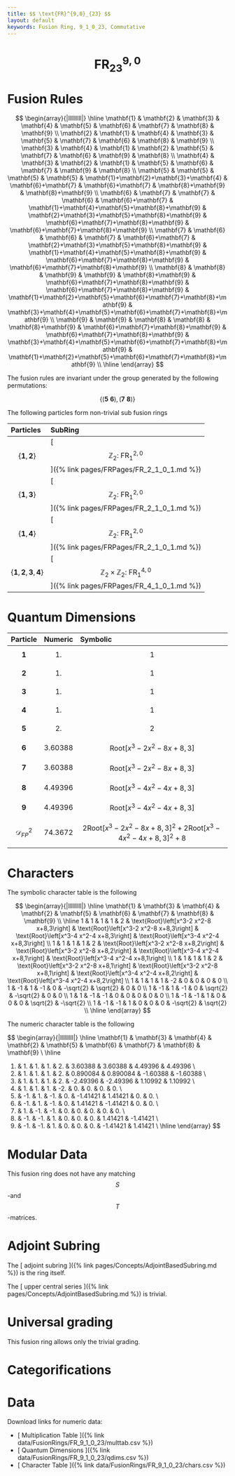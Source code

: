 ```yaml
---
title: $$ \text{FR}^{9,0}_{23} $$
layout: default
keywords: Fusion Ring, 9_1_0_23, Commutative
---
```

# $$ \text{FR}^{9,0}_{23} $$


# Fusion Rules

$$
\begin{array}{|lllllllll|}
\hline
 \mathbf{1} & \mathbf{2} & \mathbf{3} & \mathbf{4} & \mathbf{5} & \mathbf{6} & \mathbf{7} & \mathbf{8} & \mathbf{9} \\
 \mathbf{2} & \mathbf{1} & \mathbf{4} & \mathbf{3} & \mathbf{5} & \mathbf{7} & \mathbf{6} & \mathbf{8} & \mathbf{9} \\
 \mathbf{3} & \mathbf{4} & \mathbf{1} & \mathbf{2} & \mathbf{5} & \mathbf{7} & \mathbf{6} & \mathbf{9} & \mathbf{8} \\
 \mathbf{4} & \mathbf{3} & \mathbf{2} & \mathbf{1} & \mathbf{5} & \mathbf{6} & \mathbf{7} & \mathbf{9} & \mathbf{8} \\
 \mathbf{5} & \mathbf{5} & \mathbf{5} & \mathbf{5} & \mathbf{1}+\mathbf{2}+\mathbf{3}+\mathbf{4} & \mathbf{6}+\mathbf{7} & \mathbf{6}+\mathbf{7} & \mathbf{8}+\mathbf{9} & \mathbf{8}+\mathbf{9} \\
 \mathbf{6} & \mathbf{7} & \mathbf{7} & \mathbf{6} & \mathbf{6}+\mathbf{7} & \mathbf{1}+\mathbf{4}+\mathbf{5}+\mathbf{8}+\mathbf{9} & \mathbf{2}+\mathbf{3}+\mathbf{5}+\mathbf{8}+\mathbf{9} & \mathbf{6}+\mathbf{7}+\mathbf{8}+\mathbf{9} & \mathbf{6}+\mathbf{7}+\mathbf{8}+\mathbf{9} \\
 \mathbf{7} & \mathbf{6} & \mathbf{6} & \mathbf{7} & \mathbf{6}+\mathbf{7} & \mathbf{2}+\mathbf{3}+\mathbf{5}+\mathbf{8}+\mathbf{9} & \mathbf{1}+\mathbf{4}+\mathbf{5}+\mathbf{8}+\mathbf{9} & \mathbf{6}+\mathbf{7}+\mathbf{8}+\mathbf{9} & \mathbf{6}+\mathbf{7}+\mathbf{8}+\mathbf{9} \\
 \mathbf{8} & \mathbf{8} & \mathbf{9} & \mathbf{9} & \mathbf{8}+\mathbf{9} & \mathbf{6}+\mathbf{7}+\mathbf{8}+\mathbf{9} & \mathbf{6}+\mathbf{7}+\mathbf{8}+\mathbf{9} & \mathbf{1}+\mathbf{2}+\mathbf{5}+\mathbf{6}+\mathbf{7}+\mathbf{8}+\mathbf{9} & \mathbf{3}+\mathbf{4}+\mathbf{5}+\mathbf{6}+\mathbf{7}+\mathbf{8}+\mathbf{9} \\
 \mathbf{9} & \mathbf{9} & \mathbf{8} & \mathbf{8} & \mathbf{8}+\mathbf{9} & \mathbf{6}+\mathbf{7}+\mathbf{8}+\mathbf{9} & \mathbf{6}+\mathbf{7}+\mathbf{8}+\mathbf{9} & \mathbf{3}+\mathbf{4}+\mathbf{5}+\mathbf{6}+\mathbf{7}+\mathbf{8}+\mathbf{9} & \mathbf{1}+\mathbf{2}+\mathbf{5}+\mathbf{6}+\mathbf{7}+\mathbf{8}+\mathbf{9} \\
\hline
\end{array}
$$


The fusion rules are invariant under the group generated by the following permutations:

$$ \left\{(\mathbf{5} \ \mathbf{6}), (\mathbf{7} \ \mathbf{8})\right\} $$


The following particles form non-trivial sub fusion rings

| Particles | SubRing |
| :------ | :------ |
| $$ \{\mathbf{1},\mathbf{2}\} $$ | [ $$ \mathbb{Z}_2:\ \text{FR}^{2,0}_{1} $$ ]({% link pages/FRPages/FR_2_1_0_1.md %}) |
| $$ \{\mathbf{1},\mathbf{3}\} $$ | [ $$ \mathbb{Z}_2:\ \text{FR}^{2,0}_{1} $$ ]({% link pages/FRPages/FR_2_1_0_1.md %}) |
| $$ \{\mathbf{1},\mathbf{4}\} $$ | [ $$ \mathbb{Z}_2:\ \text{FR}^{2,0}_{1} $$ ]({% link pages/FRPages/FR_2_1_0_1.md %}) |
| $$ \{\mathbf{1},\mathbf{2},\mathbf{3},\mathbf{4}\} $$ | [ $$ \mathbb{Z}_2\times \mathbb{Z}_2:\ \text{FR}^{4,0}_{1} $$ ]({% link pages/FRPages/FR_4_1_0_1.md %}) |


# Quantum Dimensions

| Particle | Numeric | Symbolic |
| :------ | :------ | :------ |
| $$ \mathbf{1} $$ | $$ 1. $$ | $$ 1 $$ |
| $$ \mathbf{2} $$ | $$ 1. $$ | $$ 1 $$ |
| $$ \mathbf{3} $$ | $$ 1. $$ | $$ 1 $$ |
| $$ \mathbf{4} $$ | $$ 1. $$ | $$ 1 $$ |
| $$ \mathbf{5} $$ | $$ 2. $$ | $$ 2 $$ |
| $$ \mathbf{6} $$ | $$ 3.60388 $$ | $$ \text{Root}\left[x^3-2 x^2-8 x+8,3\right] $$ |
| $$ \mathbf{7} $$ | $$ 3.60388 $$ | $$ \text{Root}\left[x^3-2 x^2-8 x+8,3\right] $$ |
| $$ \mathbf{8} $$ | $$ 4.49396 $$ | $$ \text{Root}\left[x^3-4 x^2-4 x+8,3\right] $$ |
| $$ \mathbf{9} $$ | $$ 4.49396 $$ | $$ \text{Root}\left[x^3-4 x^2-4 x+8,3\right] $$ |
| $$ \mathcal{D}_{FP}^2 $$ | $$ 74.3672 $$ | $$ 2 \text{Root}\left[x^3-2 x^2-8 x+8,3\right]^2+2 \text{Root}\left[x^3-4 x^2-4 x+8,3\right]^2+8 $$ |

# Characters

The symbolic character table is the following

$$
\begin{array}{|lllllllll|}
\hline
 \mathbf{1} & \mathbf{3} & \mathbf{4} & \mathbf{2} & \mathbf{5} & \mathbf{6} & \mathbf{7} & \mathbf{8} & \mathbf{9} \\
\hline
 1 & 1 & 1 & 1 & 2 & \text{Root}\left[x^3-2 x^2-8 x+8,3\right] & \text{Root}\left[x^3-2 x^2-8 x+8,3\right] & \text{Root}\left[x^3-4 x^2-4 x+8,3\right] & \text{Root}\left[x^3-4 x^2-4 x+8,3\right] \\
 1 & 1 & 1 & 1 & 2 & \text{Root}\left[x^3-2 x^2-8 x+8,2\right] & \text{Root}\left[x^3-2 x^2-8 x+8,2\right] & \text{Root}\left[x^3-4 x^2-4 x+8,1\right] & \text{Root}\left[x^3-4 x^2-4 x+8,1\right] \\
 1 & 1 & 1 & 1 & 2 & \text{Root}\left[x^3-2 x^2-8 x+8,1\right] & \text{Root}\left[x^3-2 x^2-8 x+8,1\right] & \text{Root}\left[x^3-4 x^2-4 x+8,2\right] & \text{Root}\left[x^3-4 x^2-4 x+8,2\right] \\
 1 & 1 & 1 & 1 & -2 & 0 & 0 & 0 & 0 \\
 1 & -1 & 1 & -1 & 0 & -\sqrt{2} & \sqrt{2} & 0 & 0 \\
 1 & -1 & 1 & -1 & 0 & \sqrt{2} & -\sqrt{2} & 0 & 0 \\
 1 & 1 & -1 & -1 & 0 & 0 & 0 & 0 & 0 \\
 1 & -1 & -1 & 1 & 0 & 0 & 0 & \sqrt{2} & -\sqrt{2} \\
 1 & -1 & -1 & 1 & 0 & 0 & 0 & -\sqrt{2} & \sqrt{2} \\
\hline
\end{array}
$$

The numeric character table is the following

$$
\begin{array}{|lllllllll|}
\hline
 \mathbf{1} & \mathbf{3} & \mathbf{4} & \mathbf{2} & \mathbf{5} & \mathbf{6} & \mathbf{7} & \mathbf{8} & \mathbf{9} \\
\hline
 1. & 1. & 1. & 1. & 2. & 3.60388 & 3.60388 & 4.49396 & 4.49396 \\
 1. & 1. & 1. & 1. & 2. & 0.890084 & 0.890084 & -1.60388 & -1.60388 \\
 1. & 1. & 1. & 1. & 2. & -2.49396 & -2.49396 & 1.10992 & 1.10992 \\
 1. & 1. & 1. & 1. & -2. & 0. & 0. & 0. & 0. \\
 1. & -1. & 1. & -1. & 0. & -1.41421 & 1.41421 & 0. & 0. \\
 1. & -1. & 1. & -1. & 0. & 1.41421 & -1.41421 & 0. & 0. \\
 1. & 1. & -1. & -1. & 0. & 0. & 0. & 0. & 0. \\
 1. & -1. & -1. & 1. & 0. & 0. & 0. & 1.41421 & -1.41421 \\
 1. & -1. & -1. & 1. & 0. & 0. & 0. & -1.41421 & 1.41421 \\
\hline
\end{array}
$$

# Modular Data

This fusion ring does not have any matching $$ S $$-and $$ T $$-matrices.

# Adjoint Subring

The [ adjoint subring ]({% link pages/Concepts/AdjointBasedSubring.md %}) is the ring itself.

The [ upper central series ]({% link pages/Concepts/AdjointBasedSubring.md %}) is trivial.

# Universal grading

This fusion ring allows only the trivial grading.

# Categorifications



# Data

Download links for numeric data:

* [ Multiplication Table ]({% link data/FusionRings/FR_9_1_0_23/multtab.csv %})
* [ Quantum Dimensions ]({% link data/FusionRings/FR_9_1_0_23/qdims.csv %})
* [ Character Table ]({% link data/FusionRings/FR_9_1_0_23/chars.csv %})